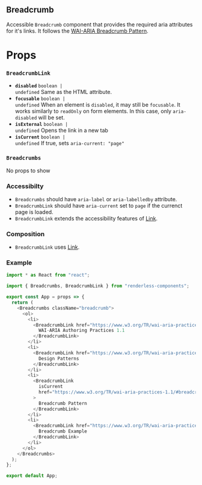 ## Breadcrumb

Accessible `Breadcrumb` component that provides the required aria attributes for
it's links. It follows the
[WAI-ARIA Breadcrumb Pattern](https://www.w3.org/TR/wai-aria-practices-1.2/#breadcrumb).

# Props

<!-- Automatically generated -->

### `BreadcrumbLink`

- **`disabled`** <code>boolean | undefined</code> Same as the HTML attribute.
- **`focusable`** <code>boolean | undefined</code> When an element is
  `disabled`, it may still be `focusable`. It works similarly to `readOnly` on
  form elements. In this case, only `aria-disabled` will be set.
- **`isExternal`** <code>boolean | undefined</code> Opens the link in a new tab
- **`isCurrent`** <code>boolean | undefined</code> If true, sets
  `aria-current: "page"`

### `Breadcrumbs`

No props to show

### Accessibilty

- `Breadcrumbs` should have `aria-label` or `aria-labelledby` attribute.
- `BreadcrumbLink` should have `aria-current` set to `page` if the currenct page
  is loaded.
- `BreadcrumbLink` extends the accessibility features of [Link](#Link).

### Composition

- `BreadcrumbLink` uses [Link](#Link).

### Example

```js
import * as React from "react";

import { Breadcrumbs, BreadcrumbLink } from "renderless-components";

export const App = props => {
  return (
    <Breadcrumbs className="breadcrumb">
      <ol>
        <li>
          <BreadcrumbLink href="https://www.w3.org/TR/wai-aria-practices-1.1/">
            WAI-ARIA Authoring Practices 1.1
          </BreadcrumbLink>
        </li>
        <li>
          <BreadcrumbLink href="https://www.w3.org/TR/wai-aria-practices-1.1/#aria_ex">
            Design Patterns
          </BreadcrumbLink>
        </li>
        <li>
          <BreadcrumbLink
            isCurrent
            href="https://www.w3.org/TR/wai-aria-practices-1.1/#breadcrumb"
          >
            Breadcrumb Pattern
          </BreadcrumbLink>
        </li>
        <li>
          <BreadcrumbLink href="https://www.w3.org/TR/wai-aria-practices-1.1/examples/breadcrumb/index.html">
            Breadcrumb Example
          </BreadcrumbLink>
        </li>
      </ol>
    </Breadcrumbs>
  );
};

export default App;
```
